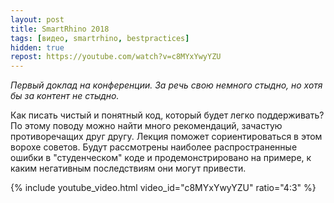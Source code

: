 ```yaml
---
layout: post
title: SmartRhino 2018
tags: [видео, smartrhino, bestpractices]
hidden: true
repost: https://youtube.com/watch?v=c8MYxYwyYZU
---
```

_Первый доклад на конференции. За речь свою немного стыдно, но хотя бы за контент не стыдно._

Как писать чистый и понятный код, который будет легко поддерживать? По этому поводу можно найти много рекомендаций, зачастую противоречащих друг другу. Лекция поможет сориентироваться в этом ворохе советов. Будут рассмотрены наиболее распространенные ошибки в "студенческом" коде и продемонстрировано на примере, к каким негативным последствиям они могут привести.

{% include youtube_video.html video_id="c8MYxYwyYZU" ratio="4:3" %}
